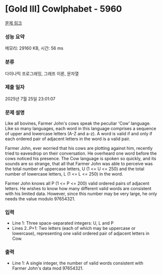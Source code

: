 # [Gold III] Cowlphabet - 5960 

[문제 링크](https://www.acmicpc.net/problem/5960) 

### 성능 요약

메모리: 29160 KB, 시간: 56 ms

### 분류

다이나믹 프로그래밍, 그래프 이론, 문자열

### 제출 일자

2025년 7월 25일 23:01:07

### 문제 설명

<p>Like all bovines, Farmer John's cows speak the peculiar 'Cow' language. Like so many languages, each word in this language comprises a sequence of upper and lowercase letters (A-Z and a-z).  A word is valid if and only if each ordered pair of adjacent letters in the word is a valid pair.</p>

<p>Farmer John, ever worried that his cows are plotting against him, recently tried to eavesdrop on their conversation. He overheard one word before the cows noticed his presence. The Cow language is spoken so quickly, and its sounds are so strange, that all that Farmer John was able to perceive was the total number of uppercase letters, U (1 <= U <= 250) and the total number of lowercase letters, L (1 <= L <= 250) in the word.</p>

<p>Farmer John knows all P (1 <= P <= 200) valid ordered pairs of adjacent letters.  He wishes to know how many different valid words are consistent with his limited data.  However, since this number may be very large, he only needs the value modulo 97654321.</p>

### 입력 

 <ul>
	<li>Line 1: Three space-separated integers: U, L and P</li>
	<li>Lines 2..P+1: Two letters (each of which may be uppercase or lowercase), representing one valid ordered pair of adjacent letters in Cow.</li>
</ul>

<p> </p>

### 출력 

 <ul>
	<li>Line 1: A single integer, the number of valid words consistent with Farmer  John's data mod 97654321.</li>
</ul>

<p> </p>

